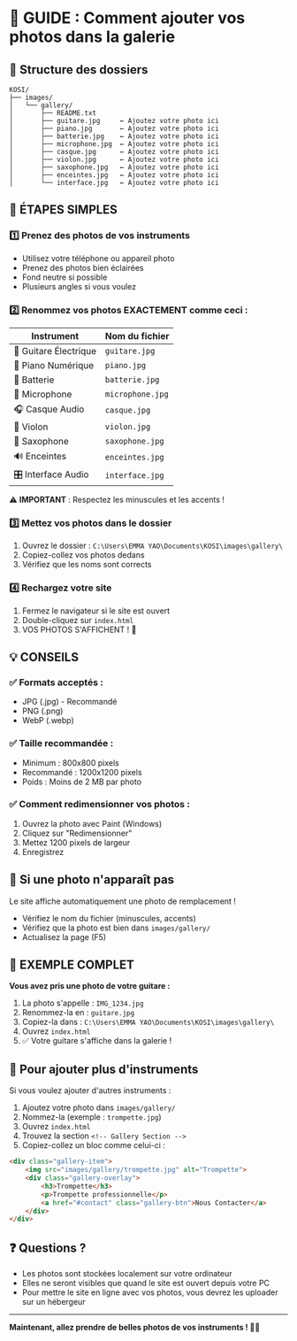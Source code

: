 # 📸 GUIDE : Comment ajouter vos photos dans la galerie

## 📁 Structure des dossiers

```
KOSI/
├── images/
│   └── gallery/
│       ├── README.txt
│       ├── guitare.jpg     ← Ajoutez votre photo ici
│       ├── piano.jpg       ← Ajoutez votre photo ici
│       ├── batterie.jpg    ← Ajoutez votre photo ici
│       ├── microphone.jpg  ← Ajoutez votre photo ici
│       ├── casque.jpg      ← Ajoutez votre photo ici
│       ├── violon.jpg      ← Ajoutez votre photo ici
│       ├── saxophone.jpg   ← Ajoutez votre photo ici
│       ├── enceintes.jpg   ← Ajoutez votre photo ici
│       └── interface.jpg   ← Ajoutez votre photo ici
```

## 🎯 ÉTAPES SIMPLES

### 1️⃣ Prenez des photos de vos instruments
- Utilisez votre téléphone ou appareil photo
- Prenez des photos bien éclairées
- Fond neutre si possible
- Plusieurs angles si vous voulez

### 2️⃣ Renommez vos photos EXACTEMENT comme ceci :

| Instrument | Nom du fichier |
|------------|----------------|
| 🎸 Guitare Électrique | `guitare.jpg` |
| 🎹 Piano Numérique | `piano.jpg` |
| 🥁 Batterie | `batterie.jpg` |
| 🎤 Microphone | `microphone.jpg` |
| 🎧 Casque Audio | `casque.jpg` |
| 🎻 Violon | `violon.jpg` |
| 🎷 Saxophone | `saxophone.jpg` |
| 🔊 Enceintes | `enceintes.jpg` |
| 🎛️ Interface Audio | `interface.jpg` |

⚠️ **IMPORTANT** : Respectez les minuscules et les accents !

### 3️⃣ Mettez vos photos dans le dossier

1. Ouvrez le dossier : `C:\Users\EMMA YAO\Documents\KOSI\images\gallery\`
2. Copiez-collez vos photos dedans
3. Vérifiez que les noms sont corrects

### 4️⃣ Rechargez votre site

1. Fermez le navigateur si le site est ouvert
2. Double-cliquez sur `index.html`
3. VOS PHOTOS S'AFFICHENT ! 🎉

## 💡 CONSEILS

### ✅ Formats acceptés :
- JPG (.jpg) - Recommandé
- PNG (.png)
- WebP (.webp)

### ✅ Taille recommandée :
- Minimum : 800x800 pixels
- Recommandé : 1200x1200 pixels
- Poids : Moins de 2 MB par photo

### ✅ Comment redimensionner vos photos :
1. Ouvrez la photo avec Paint (Windows)
2. Cliquez sur "Redimensionner"
3. Mettez 1200 pixels de largeur
4. Enregistrez

## 🔄 Si une photo n'apparaît pas

Le site affiche automatiquement une photo de remplacement !
- Vérifiez le nom du fichier (minuscules, accents)
- Vérifiez que la photo est bien dans `images/gallery/`
- Actualisez la page (F5)

## 📝 EXEMPLE COMPLET

**Vous avez pris une photo de votre guitare :**

1. La photo s'appelle : `IMG_1234.jpg`
2. Renommez-la en : `guitare.jpg`
3. Copiez-la dans : `C:\Users\EMMA YAO\Documents\KOSI\images\gallery\`
4. Ouvrez `index.html`
5. ✅ Votre guitare s'affiche dans la galerie !

## 🎨 Pour ajouter plus d'instruments

Si vous voulez ajouter d'autres instruments :

1. Ajoutez votre photo dans `images/gallery/`
2. Nommez-la (exemple : `trompette.jpg`)
3. Ouvrez `index.html`
4. Trouvez la section `<!-- Gallery Section -->`
5. Copiez-collez un bloc comme celui-ci :

```html
<div class="gallery-item">
    <img src="images/gallery/trompette.jpg" alt="Trompette">
    <div class="gallery-overlay">
        <h3>Trompette</h3>
        <p>Trompette professionnelle</p>
        <a href="#contact" class="gallery-btn">Nous Contacter</a>
    </div>
</div>
```

## ❓ Questions ?

- Les photos sont stockées localement sur votre ordinateur
- Elles ne seront visibles que quand le site est ouvert depuis votre PC
- Pour mettre le site en ligne avec vos photos, vous devrez les uploader sur un hébergeur

---

**Maintenant, allez prendre de belles photos de vos instruments ! 📸🎵**




